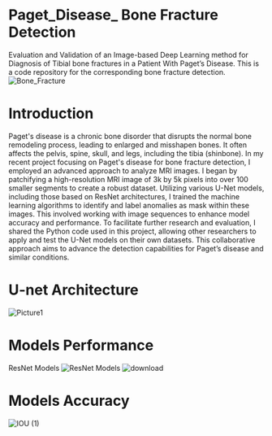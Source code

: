 # Paget_Disease_ Bone Fracture Detection
Evaluation and Validation of an Image-based Deep Learning method for Diagnosis of Tibial bone fractures in a Patient With Paget’s Disease.
This is a code repository for the corresponding bone fracture detection. 
![Bone_Fracture](https://github.com/user-attachments/assets/6d04bc7d-a186-49cb-8cd1-887b6e786ba4)

# Introduction 
Paget's disease is a chronic bone disorder that disrupts the normal bone remodeling process, leading to enlarged and misshapen bones. It often affects the pelvis, spine, skull, and legs, including the tibia (shinbone).
In my recent project focusing on Paget's disease for bone fracture detection, I employed an advanced approach to analyze MRI images. I began by patchifying a high-resolution MRI image of 3k by 5k  pixels into over 100 smaller segments to create a robust dataset. Utilizing various U-Net models, including those based on ResNet architectures, I trained the machine learning algorithms to identify and label anomalies as mask within these images. This involved working with image sequences to enhance model accuracy and performance. To facilitate further research and evaluation, I shared the Python code used in this project, allowing other researchers to apply and test the U-Net models on their own datasets. This collaborative approach aims to advance the detection capabilities for Paget’s disease and similar conditions.

 # U-net Architecture 
![Picture1](https://github.com/user-attachments/assets/9e5522e3-2126-4d16-a94b-24a473898511)

 # Models Performance 
ResNet Models
![ResNet Models](https://github.com/user-attachments/assets/170c24f5-cce0-4d59-a95a-3d13c974944c)
![download](https://github.com/user-attachments/assets/83f9770c-ef18-47f9-826f-1a1b97582042)

 # Models Accuracy
![IOU (1)](https://github.com/user-attachments/assets/83372f33-17d3-4eb3-8921-471d8a552f71)











